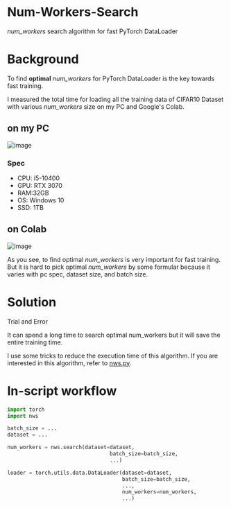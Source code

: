 # Num-Workers-Search
*num_workers* search algorithm for fast PyTorch DataLoader

# Background

To find **optimal** *num_workers* for PyTorch DataLoader is the key towards fast training.

I measured the total time for loading all the training data of CIFAR10 Dataset with various *num_workers* size on my PC and Google's Colab.

## on my PC

![image](https://user-images.githubusercontent.com/35001605/127024522-42a5ae9a-e93f-423b-9cff-8ded69809547.png)

### Spec
- CPU: i5-10400
- GPU: RTX 3070
- RAM:32GB
- OS: Windows 10
- SSD: 1TB

## on Colab

![image](https://user-images.githubusercontent.com/35001605/127024889-2bebfebb-bc35-46d2-ac14-70288790e461.png)

As you see, to find optimal *num_workers* is very important for fast training. But it is hard to pick optimal *num_workers* by some formular because it varies with pc spec, dataset size, and batch size.

# Solution

Trial and Error

It can spend a long time to search optimal num_workers but it will save the entire training time.

I use some tricks to reduce the execution time of this algorithm. If you are interested in this algorithm, refer to [nws.py](https://github.com/developer0hye/Num-Workers-Search/blob/main/nws.py).

# In-script workflow

```python
import torch
import nws

batch_size = ...
dataset = ...

num_workers = nws.search(dataset=dataset,
                                 batch_size=batch_size,
                                 ...)

loader = torch.utils.data.DataLoader(dataset=dataset,
                                     batch_size=batch_size, 
                                     ...,
                                     num_workers=num_workers, 
                                     ...)
```
